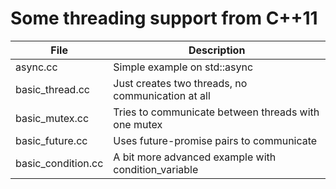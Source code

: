 # Some threading support from C++11
| File  |  Description |
|-------|--------------|
| async.cc| Simple example on std::async |
|basic_thread.cc| Just creates two threads, no communication at all |
| basic_mutex.cc| Tries to communicate between threads with one mutex |
| basic_future.cc| Uses future-promise pairs to communicate |
| basic_condition.cc | A bit more advanced example with condition_variable |


